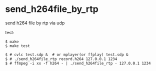 send_h264file_by_rtp
====================

send h264 file by rtp via udp

test:

```console
$ make
$ make test

$ # cvlc test.sdp &  # or mplayer(or ffplay) test.sdp &
$ # ./send_h264file_rtp record.h264 127.0.0.1 1234
$ # ffmpeg -i xx -f h264 - | ./send_h264file_rtp - 127.0.0.1 1234
```

